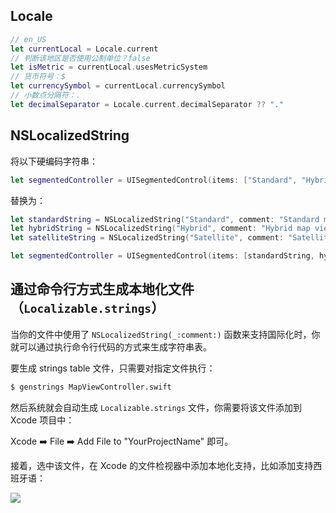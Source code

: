 ## Locale

```swift
// en_US
let currentLocal = Locale.current
// 判断该地区是否使用公制单位？false
let isMetric = currentLocal.usesMetricSystem
// 货币符号：$
let currencySymbol = currentLocal.currencySymbol
// 小数点分隔符：.
let decimalSeparator = Locale.current.decimalSeparator ?? "."
```



## NSLocalizedString

将以下硬编码字符串：

```swift
let segmentedController = UISegmentedControl(items: ["Standard", "Hybrid", "Satellite"])
```

替换为：

```swift
let standardString = NSLocalizedString("Standard", comment: "Standard map view")
let hybridString = NSLocalizedString("Hybrid", comment: "Hybrid map view")
let satelliteString = NSLocalizedString("Satellite", comment: "Satellite map view")

let segmentedController = UISegmentedControl(items: [standardString, hybridString, satelliteString])
```



## 通过命令行方式生成本地化文件（`Localizable.strings`）

当你的文件中使用了 `NSLocalizedString(_:comment:)` 函数来支持国际化时，你就可以通过执行命令行代码的方式来生成字符串表。

要生成 strings table 文件，只需要对指定文件执行：

```bash
$ genstrings MapViewController.swift
```

然后系统就会自动生成 `Localizable.strings` 文件，你需要将该文件添加到 Xcode 项目中：

Xcode ➡️ File ➡️ Add File to "YourProjectName" 即可。

接着，选中该文件，在 Xcode 的文件检视器中添加本地化支持，比如添加支持西班牙语：

![](https://tva1.sinaimg.cn/large/008i3skNgy1gwb2hemgr3j309j0hi3zb.jpg)

